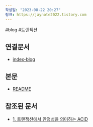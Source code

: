 ```yaml
---
작성일: "2023-08-22 20:27"
링크: https://jaynote2022.tistory.com
---
```


#blog #트랜잭션
## 연결문서
- [index-blog](3.%20blog/index-blog.md)

## 본문
- [README](../../../../README.md)

## 참조된 문서
- [1. 트랜잭션에서 안정성을 의미하는 ACID](../../../../6.%20개발지식/트랜잭션/1.%20트랜잭션에서%20안정성을%20의미하는%20ACID/1.%20트랜잭션에서%20안정성을%20의미하는%20ACID.md)